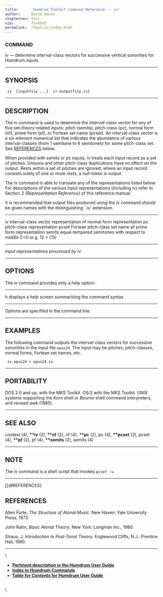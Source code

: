 ```yaml
---
title:		'Humdrum Toolkit Command Reference -- iv'
author:		David Huron
chapternav:	tool
vim:		ft=html
permalink:	/tool/iv/index.html
---
```



### COMMAND

<span class="tool">iv</span> &mdash; determine interval-class vectors for successive vertical
sonorities for Humdrum inputs

------------------------------------------------------------------------

## SYNOPSIS ##

` iv  [inputfile ...]  [> outputfile.iv]`

------------------------------------------------------------------------

## DESCRIPTION ##

The <span class="tool">iv</span> command is used to determine the *interval-class vector* for
any of five set-theory related inputs: pitch (<span class="rep">semits</span>), pitch-class
(<span class="rep">pc</span>), normal form (<span class="rep">nf</span>), prime form (<span class="rep">pf</span>), or Fortean set name
(<span class="rep">pcset</span>). An interval-class vector is a six-element numerical list
that indicates the abundance of various interval-classes (from 1
semitone to 6 semitones) for some pitch-class set. See
[REFERENCES](#REFERENCES) below.

When provided with <span class="rep">semits</span> or <span class="rep">pc</span> inputs, <span class="tool">iv</span> treats each input
record as a set of pitches. Unisons and other pitch-class duplications
have no effect on the output. Rests within a set of pitches are ignored;
where an input record consists solely of one or more rests, a null-token
is output.

The <span class="tool">iv</span> command is able to translate any of the representations
listed below. For descriptions of the various input representations
(including <span class="rep">iv</span>) refer to Section 2 *(Representation Reference)* of
this reference manual.

It is recommended that output files produced using the <span class="tool">iv</span> command
should be given names with the distinguishing \`.iv\' extension.

------------ --------------------------------------------------------------------
<span class="rep">iv</span>       interval-class vector representation
<span class="rep">nf</span>       normal form representation
<span class="rep">pc</span>       pitch-class representation
<span class="rep">pcset</span>    Fortean pitch-class set name
<span class="rep">pf</span>       prime form representation
<span class="rep">semits</span>   equal-tempered semitones with respect to middle C=0 (e.g. 12 = C5)
------------ --------------------------------------------------------------------

*Input representations processed by <span class="tool">iv</span>.*

------------------------------------------------------------------------

## OPTIONS ##

The <span class="tool">iv</span> command provides only a help option:

-------- -------------------------------------------------------
<span class="option">h</span>   displays a help screen summarizing the command syntax
-------- -------------------------------------------------------

Options are specified in the command line.

------------------------------------------------------------------------

## EXAMPLES ##

The following command outputs the interval-class vectors for successive
sonorities in the input file `opus24`. The input may be pitches,
pitch-classes, normal forms, Fortean set names, etc.

` iv opus24 > opus24.iv`

------------------------------------------------------------------------

## PORTABILITY ##

DOS 2.0 and up, with the MKS Toolkit. OS/2 with the MKS Toolkit. UNIX
systems supporting the *Korn* shell or *Bourne* shell command
interpreters, and revised *awk* (1985).

------------------------------------------------------------------------

## SEE ALSO ##

<span class="tool">context</span> (4), **\*\*iv** (2), **\*\*nf** (2),
<span class="tool">nf</span> (4), **\*\*pc** (2), <span class="tool">pc</span> (4),
**\*\*pcset** (2), <span class="tool">pcset</span> (4), **\*\*pf** (2),
<span class="tool">pf</span> (4), **\*\*semits** (2), <span class="tool">semits</span> (4)

------------------------------------------------------------------------

## NOTE ##

The <span class="tool">iv</span> command is a shell script that invokes `pcset -v`.

------------------------------------------------------------------------

[]{#REFERENCES}

## REFERENCES ##

Allen Forte, *The Structure of Atonal Music.* New Haven: Yale University
Press, 1973.

John Rahn, *Basic Atonal Theory.* New York: Longman Inc., 1980.

Straus, J. *Introduction to Post-Tonal Theory.* Englewood Cliffs, N.J.:
Prentice Hall, 1990.

------------------------------------------------------------------------

\

-   [**Pertinent description in the Humdrum User
    Guide**](../guide34.html#Interval_Vectors_Using_the_iv_Command)
-   [**Index to Humdrum Commands**](../commands.toc.html)
-   [**Table for Contents for Humdrum User Guide**](../guide.toc.html)

\
\

